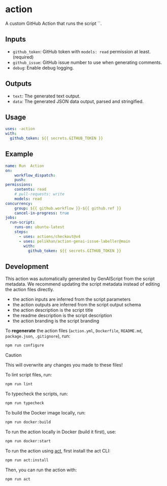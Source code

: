 #  action

A custom GitHub Action that runs the script ``.



## Inputs

- `github_token`: GitHub token with `models: read` permission at least. (required)
- `github_issue`: GitHub issue number to use when generating comments.
- `debug`: Enable debug logging.

## Outputs

- `text`: The generated text output.
- `data`: The generated JSON data output, parsed and stringified.

## Usage

```yaml
uses: -action
with:
  github_token: ${{ secrets.GITHUB_TOKEN }}
```

## Example

```yaml
name: Run  Action
on:
    workflow_dispatch:
    push:
permissions:
    contents: read
    # pull-requests: write
    models: read
concurrency:
    group: ${{ github.workflow }}-${{ github.ref }}
    cancel-in-progress: true
jobs:
  run-script:
    runs-on: ubuntu-latest
    steps:
      - uses: actions/checkout@v4
      - uses: pelikhan/action-genai-issue-labeller@main
        with:
          github_token: ${{ secrets.GITHUB_TOKEN }}
```

## Development

This action was automatically generated by GenAIScript from the script metadata.
We recommend updating the script metadata instead of editing the action files directly.

- the action inputs are inferred from the script parameters
- the action outputs are inferred from the script output schema
- the action description is the script title
- the readme description is the script description
- the action branding is the script branding

To **regenerate** the action files (`action.yml`, `Dockerfile`, `README.md`, `package.json`, `.gitignore`), run:

```bash
npm run configure
```

> [!CAUTION]
> This will overwrite any changes you made to these files!

To lint script files, run:

```bash
npm run lint
```

To typecheck the scripts, run:
```bash
npm run typecheck
```

To build the Docker image locally, run:
```bash
npm run docker:build
```

To run the action locally in Docker (build it first), use:
```bash
npm run docker:start
```

To run the action using [act](https://nektosact.com/), first install the act CLI:

```bash
npm run act:install
```

Then, you can run the action with:

```bash
npm run act
```
